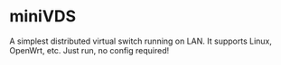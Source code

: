 # miniVDS
A simplest distributed virtual switch running on LAN. It supports Linux, OpenWrt, etc. Just run, no config required!
